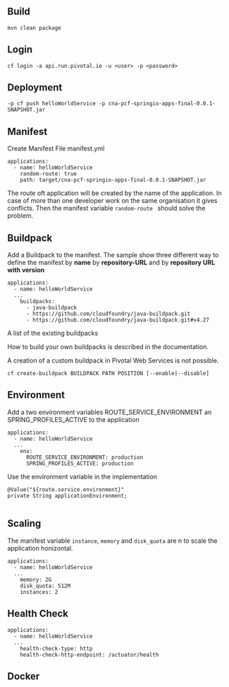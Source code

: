 
## Build 

```
mvn clean package

```

## Login 

```
cf login -a api.run.pivotal.io -u <user> -p <password> 

```

## Deployment 
```
-p cf push helloWorldService -p cna-pcf-springio-apps-final-0.0.1-SNAPSHOT.jar

```

## Manifest 

Create Manifest File manifest.yml 

```
applications:
  - name: helloWorldService 
    random-route: true
    path: target/cna-pcf-springio-apps-final-0.0.1-SNAPSHOT.jar
```

The route oft application will be created by the name of the application.
In case of more than one developer work on the same organisation it gives conflicts.  Then the manifest variable ```random-route ``` should solve  the problem. 


## Buildpack 

Add a Buildpack to the manifest. The sample show three different way to define the manifest by **name** by **repository-URL** and by **repository URL with version**

```
applications:
  - name: helloWorldService 
  ...
    buildpacks: 
      - java-buildpack
      - https://github.com/cloudfoundry/java-buildpack.git
      - https://github.com/cloudfoundry/java-buildpack.git#v4.27
```

A list of the existing buildpacks 

How to build your own buildpacks is described in the documentation. 

A creation of a custom buildpack in Pivotal Web Services is not possible.

```
cf create-buildpack BUILDPACK PATH POSITION [--enable|--disable]
```

## Environment 

Add a two environment variables ROUTE_SERVICE_ENVIRONMENT an SPRING_PROFILES_ACTIVE to the application 


```
applications:
  - name: helloWorldService 
  ...
    env:
      ROUTE_SERVICE_ENVIRONMENT: production
      SPRING_PROFILES_ACTIVE: production
```


Use the environment variable in the implementation 

```
@Value("${route.service.environment}"
private String applicationEnvironment;


```


## Scaling 

The manifest variable ``instance``, ``memory`` and ``disk_quota`` are n to scale the application honizontal. 

```
applications:
  - name: helloWorldService 
  ...
    memory: 2G 
    disk_quota: 512M
    instances: 2
```

## Health Check  

```
applications:
  - name: helloWorldService 
  ...
    health-check-type: http
    health-check-http-endpoint: /actuator/health
```

## Docker 


 

